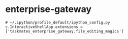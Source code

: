 # enterprise-gateway

```
# ~/.ipython/profile_default/ipython_config.py
c.InteractiveShellApp.extensions = ['taskmates_enterprise_gateway.file_editing_magics'] 
```
